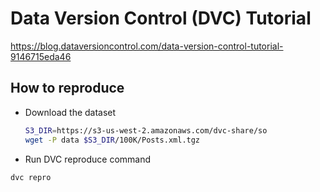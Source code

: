 # Data Version Control (DVC) Tutorial
https://blog.dataversioncontrol.com/data-version-control-tutorial-9146715eda46

## How to reproduce
* Download the dataset 
  ```bash
  S3_DIR=https://s3-us-west-2.amazonaws.com/dvc-share/so
  wget -P data $S3_DIR/100K/Posts.xml.tgz
  ```
*   Run DVC reproduce command
  ```bash
  dvc repro
  ```

